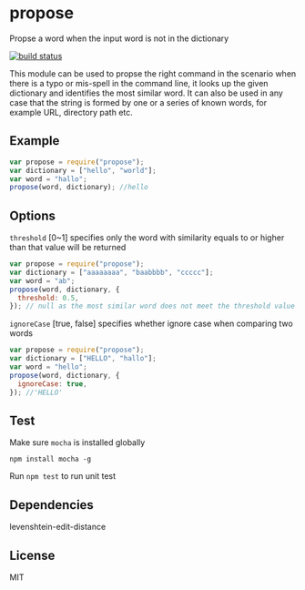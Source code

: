 # propose

Propse a word when the input word is not in the dictionary

[![build status](https://travis-ci.org/liushuping/propose.svg?branch=master)](https://travis-ci.org/liushuping/propose.svg?branch=master)

This module can be used to propse the right command in the scenario when there
is a typo or mis-spell in the command line, it looks up the given dictionary and
identifies the most similar word. It can also be used in any case that the
string is formed by one or a series of known words, for example URL, directory
path etc.

## Example

```javascript
var propose = require("propose");
var dictionary = ["hello", "world"];
var word = "hallo";
propose(word, dictionary); //hello
```

## Options

`threshold` [0~1] specifies only the word with similarity equals to or higher
than that value will be returned

```javascript
var propose = require("propose");
var dictionary = ["aaaaaaaa", "baabbbb", "ccccc"];
var word = "ab";
propose(word, dictionary, {
  threshold: 0.5,
}); // null as the most similar word does not meet the threshold value
```

`ignoreCase` [true, false] specifies whether ignore case when comparing two
words

```javascript
var propose = require("propose");
var dictionary = ["HELLO", "hallo"];
var word = "hello";
propose(word, dictionary, {
  ignoreCase: true,
}); //'HELLO'
```

## Test

Make sure `mocha` is installed globally

```
npm install mocha -g
```

Run `npm test` to run unit test

## Dependencies

levenshtein-edit-distance

## License

MIT
